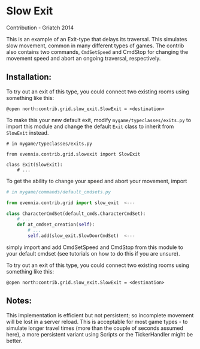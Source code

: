 # Slow Exit

Contribution - Griatch 2014

This is an example of an Exit-type that delays its traversal. This simulates
slow movement, common in many different types of games. The contrib also
contains two commands, `CmdSetSpeed` and CmdStop for changing the movement speed
and abort an ongoing traversal, respectively.

## Installation:

To try out an exit of this type, you could connect two existing rooms
using something like this:

    @open north:contrib.grid.slow_exit.SlowExit = <destination>

To make this your new default exit, modify `mygame/typeclasses/exits.py`
to import this module and change the default `Exit` class to inherit
from `SlowExit` instead.

```
# in mygame/typeclasses/exits.py

from evennia.contrib.grid.slowexit import SlowExit

class Exit(SlowExit):
    # ...

```

To get the ability to change your speed and abort your movement, import

```python
# in mygame/commands/default_cmdsets.py

from evennia.contrib.grid import slow_exit  <---

class CharacterCmdSet(default_cmds.CharacterCmdSet):
    # ...
    def at_cmdset_creation(self):
        # ...
        self.add(slow_exit.SlowDoorCmdSet)  <---

```

simply import and add CmdSetSpeed and CmdStop from this module to your
default cmdset (see tutorials on how to do this if you are unsure).

To try out an exit of this type, you could connect two existing rooms using
something like this:

    @open north:contrib.grid.slow_exit.SlowExit = <destination>


## Notes:

This implementation is efficient but not persistent; so incomplete
movement will be lost in a server reload. This is acceptable for most
game types - to simulate longer travel times (more than the couple of
seconds assumed here), a more persistent variant using Scripts or the
TickerHandler might be better.
